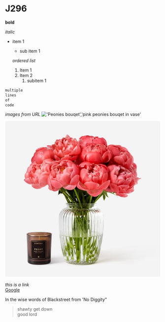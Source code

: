 # J296
**bold**

*italic* 

* item 1
  * sub item 1
  
  *ordered list*
  1. Item 1 
  2. Item 2
      1. subitem 1
      
```
multiple 
lines 
of 
code
```
*images from URL*
!['Peonies bouqet','pink peonies bouqet in vase'](https://dy1yydbfzm05w.cloudfront.net/media/catalog/product/cache/39b52c4cabb46819553175347e38b212/f/a/famingo_peony_vase.jpg)

!['Peonies bouqet','pink peonies bouqet in vase'](/famingo_peony_vase.jpeg)


*this is a link* <br>
[Google](https://www.google.com/)

In the wise words of Blackstreet from 'No Diggity" 

> shawty get down<br>
> good lord



